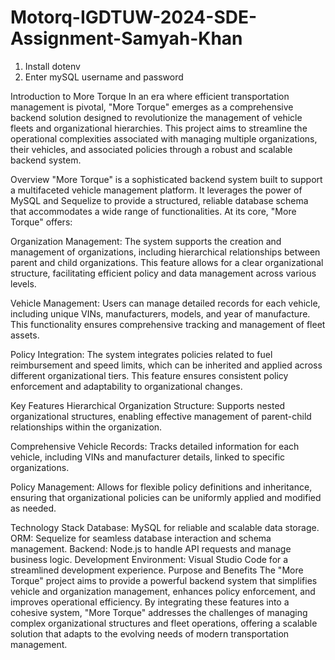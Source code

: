 # Motorq-IGDTUW-2024-SDE-Assignment-Samyah-Khan

1. Install dotenv
2. Enter mySQL username and password


Introduction to More Torque
In an era where efficient transportation management is pivotal, "More Torque" emerges as a comprehensive backend solution designed to revolutionize the management of vehicle fleets and organizational hierarchies. This project aims to streamline the operational complexities associated with managing multiple organizations, their vehicles, and associated policies through a robust and scalable backend system.

Overview
"More Torque" is a sophisticated backend system built to support a multifaceted vehicle management platform. It leverages the power of MySQL and Sequelize to provide a structured, reliable database schema that accommodates a wide range of functionalities. At its core, "More Torque" offers:

Organization Management: The system supports the creation and management of organizations, including hierarchical relationships between parent and child organizations. This feature allows for a clear organizational structure, facilitating efficient policy and data management across various levels.

Vehicle Management: Users can manage detailed records for each vehicle, including unique VINs, manufacturers, models, and year of manufacture. This functionality ensures comprehensive tracking and management of fleet assets.

Policy Integration: The system integrates policies related to fuel reimbursement and speed limits, which can be inherited and applied across different organizational tiers. This feature ensures consistent policy enforcement and adaptability to organizational changes.

Key Features
Hierarchical Organization Structure: Supports nested organizational structures, enabling effective management of parent-child relationships within the organization.

Comprehensive Vehicle Records: Tracks detailed information for each vehicle, including VINs and manufacturer details, linked to specific organizations.

Policy Management: Allows for flexible policy definitions and inheritance, ensuring that organizational policies can be uniformly applied and modified as needed.

Technology Stack
Database: MySQL for reliable and scalable data storage.
ORM: Sequelize for seamless database interaction and schema management.
Backend: Node.js to handle API requests and manage business logic.
Development Environment: Visual Studio Code for a streamlined development experience.
Purpose and Benefits
The "More Torque" project aims to provide a powerful backend system that simplifies vehicle and organization management, enhances policy enforcement, and improves operational efficiency. By integrating these features into a cohesive system, "More Torque" addresses the challenges of managing complex organizational structures and fleet operations, offering a scalable solution that adapts to the evolving needs of modern transportation management.
